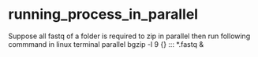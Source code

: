 # running_process_in_parallel

Suppose all fastq of a folder is required to zip in parallel then run following commmand in linux terminal
parallel bgzip -l 9 {} ::: *.fastq &
